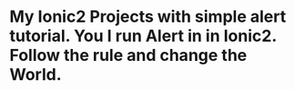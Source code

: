 # My Ionic2 Projects with simple alert tutorial. You I run Alert in in Ionic2. Follow the rule and change the World.
